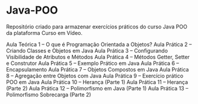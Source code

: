 # Java-POO
Repositório criado para armazenar exercícios práticos do curso Java POO da plataforma Curso em Vídeo. 

Aula Teórica 1 – O que é Programação Orientada a Objetos?
Aula Prática 2 – Criando Classes e Objetos em Java
Aula Prática 3 – Configurando Visibilidade de Atributos e Métodos
Aula Prática 4 – Métodos Getter, Setter e Construtor
Aula Prática 5 – Exemplo Prático em Java
Aula Prática 6 – Encapsulamento
Aula Prática 7 – Objetos Compostos em Java
Aula Prática 8 – Agregação entre Objetos com Java
Aula Prática 9 – Exercício prático POO em Java
Aula Prática 10 – Herança (Parte 1)
Aula Prática 11 – Herança (Parte 2)
Aula Prática 12 – Polimorfismo em Java (Parte 1)
Aula Prática 13 – Polimorfismo Sobrecarga (Parte 2)
